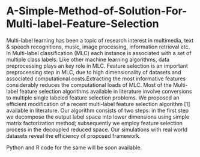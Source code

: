 # A-Simple-Method-of-Solution-For-Multi-label-Feature-Selection
Multi-label learning has been a topic of research interest in multimedia, text &amp; speech recognitions, music, image processing, information retrieval etc. In Multi-label classification (MLC) each instance is associated with a set of multiple class labels. Like other machine learning algorithms, data preprocessing plays an key role in MLC. Feature selection is an important preprocessing step in MLC, due to high dimensionality of datasets and associated computational costs.Extracting the most informative features considerably reduces the computational loads of MLC. Most of the Multi-label feature selection algorithms available in literature involve conversions to multiple single labeled feature selection problems. We proposed an efficient modification of a recent multi-label feature selection algorithm [1] available in literature. Our algorithm consists of two steps: in the first step we decompose the output label space into lower dimensions using simple matrix factorization method; subsequently we employ feature selection process in the decoupled reduced space. Our simulations with real world datasets reveal the efficiency of proposed framework.


Python and R code for the same will be soon available.
